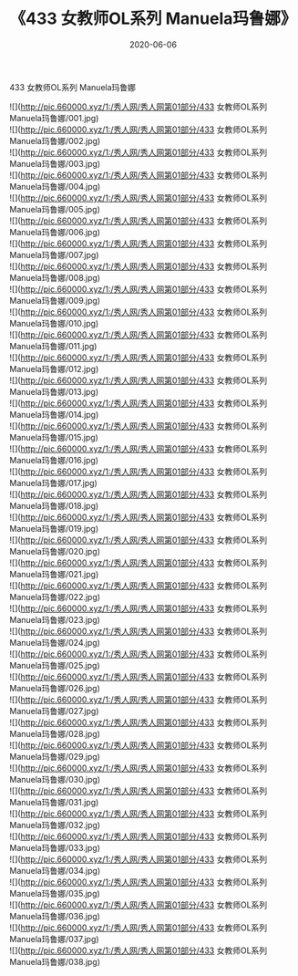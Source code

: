 ﻿---
layout: post
title:  《433 女教师OL系列 Manuela玛鲁娜》
date:   2020-06-06
img: http://pic.660000.xyz/1:/秀人网/秀人网第01部分/433 女教师OL系列 Manuela玛鲁娜/000.jpg
categories: [美女, 清纯, 唯美]
---

433 女教师OL系列 Manuela玛鲁娜

  ![](http://pic.660000.xyz/1:/秀人网/秀人网第01部分/433 女教师OL系列 Manuela玛鲁娜/001.jpg) <br> ![](http://pic.660000.xyz/1:/秀人网/秀人网第01部分/433 女教师OL系列 Manuela玛鲁娜/002.jpg) <br> ![](http://pic.660000.xyz/1:/秀人网/秀人网第01部分/433 女教师OL系列 Manuela玛鲁娜/003.jpg) <br> ![](http://pic.660000.xyz/1:/秀人网/秀人网第01部分/433 女教师OL系列 Manuela玛鲁娜/004.jpg) <br> ![](http://pic.660000.xyz/1:/秀人网/秀人网第01部分/433 女教师OL系列 Manuela玛鲁娜/005.jpg) <br> ![](http://pic.660000.xyz/1:/秀人网/秀人网第01部分/433 女教师OL系列 Manuela玛鲁娜/006.jpg) <br> ![](http://pic.660000.xyz/1:/秀人网/秀人网第01部分/433 女教师OL系列 Manuela玛鲁娜/007.jpg) <br> ![](http://pic.660000.xyz/1:/秀人网/秀人网第01部分/433 女教师OL系列 Manuela玛鲁娜/008.jpg) <br> ![](http://pic.660000.xyz/1:/秀人网/秀人网第01部分/433 女教师OL系列 Manuela玛鲁娜/009.jpg) <br> ![](http://pic.660000.xyz/1:/秀人网/秀人网第01部分/433 女教师OL系列 Manuela玛鲁娜/010.jpg) <br> ![](http://pic.660000.xyz/1:/秀人网/秀人网第01部分/433 女教师OL系列 Manuela玛鲁娜/011.jpg) <br> ![](http://pic.660000.xyz/1:/秀人网/秀人网第01部分/433 女教师OL系列 Manuela玛鲁娜/012.jpg) <br> ![](http://pic.660000.xyz/1:/秀人网/秀人网第01部分/433 女教师OL系列 Manuela玛鲁娜/013.jpg) <br> ![](http://pic.660000.xyz/1:/秀人网/秀人网第01部分/433 女教师OL系列 Manuela玛鲁娜/014.jpg) <br> ![](http://pic.660000.xyz/1:/秀人网/秀人网第01部分/433 女教师OL系列 Manuela玛鲁娜/015.jpg) <br> ![](http://pic.660000.xyz/1:/秀人网/秀人网第01部分/433 女教师OL系列 Manuela玛鲁娜/016.jpg) <br> ![](http://pic.660000.xyz/1:/秀人网/秀人网第01部分/433 女教师OL系列 Manuela玛鲁娜/017.jpg) <br> ![](http://pic.660000.xyz/1:/秀人网/秀人网第01部分/433 女教师OL系列 Manuela玛鲁娜/018.jpg) <br> ![](http://pic.660000.xyz/1:/秀人网/秀人网第01部分/433 女教师OL系列 Manuela玛鲁娜/019.jpg) <br> ![](http://pic.660000.xyz/1:/秀人网/秀人网第01部分/433 女教师OL系列 Manuela玛鲁娜/020.jpg) <br> ![](http://pic.660000.xyz/1:/秀人网/秀人网第01部分/433 女教师OL系列 Manuela玛鲁娜/021.jpg) <br> ![](http://pic.660000.xyz/1:/秀人网/秀人网第01部分/433 女教师OL系列 Manuela玛鲁娜/022.jpg) <br> ![](http://pic.660000.xyz/1:/秀人网/秀人网第01部分/433 女教师OL系列 Manuela玛鲁娜/023.jpg) <br> ![](http://pic.660000.xyz/1:/秀人网/秀人网第01部分/433 女教师OL系列 Manuela玛鲁娜/024.jpg) <br> ![](http://pic.660000.xyz/1:/秀人网/秀人网第01部分/433 女教师OL系列 Manuela玛鲁娜/025.jpg) <br> ![](http://pic.660000.xyz/1:/秀人网/秀人网第01部分/433 女教师OL系列 Manuela玛鲁娜/026.jpg) <br> ![](http://pic.660000.xyz/1:/秀人网/秀人网第01部分/433 女教师OL系列 Manuela玛鲁娜/027.jpg) <br> ![](http://pic.660000.xyz/1:/秀人网/秀人网第01部分/433 女教师OL系列 Manuela玛鲁娜/028.jpg) <br> ![](http://pic.660000.xyz/1:/秀人网/秀人网第01部分/433 女教师OL系列 Manuela玛鲁娜/029.jpg) <br> ![](http://pic.660000.xyz/1:/秀人网/秀人网第01部分/433 女教师OL系列 Manuela玛鲁娜/030.jpg) <br> ![](http://pic.660000.xyz/1:/秀人网/秀人网第01部分/433 女教师OL系列 Manuela玛鲁娜/031.jpg) <br> ![](http://pic.660000.xyz/1:/秀人网/秀人网第01部分/433 女教师OL系列 Manuela玛鲁娜/032.jpg) <br> ![](http://pic.660000.xyz/1:/秀人网/秀人网第01部分/433 女教师OL系列 Manuela玛鲁娜/033.jpg) <br> ![](http://pic.660000.xyz/1:/秀人网/秀人网第01部分/433 女教师OL系列 Manuela玛鲁娜/034.jpg) <br> ![](http://pic.660000.xyz/1:/秀人网/秀人网第01部分/433 女教师OL系列 Manuela玛鲁娜/035.jpg) <br> ![](http://pic.660000.xyz/1:/秀人网/秀人网第01部分/433 女教师OL系列 Manuela玛鲁娜/036.jpg) <br> ![](http://pic.660000.xyz/1:/秀人网/秀人网第01部分/433 女教师OL系列 Manuela玛鲁娜/037.jpg) <br> ![](http://pic.660000.xyz/1:/秀人网/秀人网第01部分/433 女教师OL系列 Manuela玛鲁娜/038.jpg) <br>